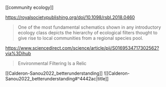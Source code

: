 [[community ecology]]

https://royalsocietypublishing.org/doi/10.1098/rsbl.2018.0460
>One of the most fundamental schematics shown in any introductory ecology class depicts the hierarchy of ecological filters thought to give rise to local communities from a regional species pool.

https://www.sciencedirect.com/science/article/pii/S0169534717302562?via%3Dihub
>Environmental Filtering Is a Relic

[[Calderon-Sanou2022_betterunderstanding]]
![[Calderon-Sanou2022_betterunderstanding#^4442ac|title]]
